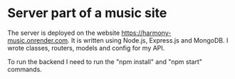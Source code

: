 # Server part of a music site
The server is deployed on the website https://harmony-music.onrender.com.
It is written using Node.js, Express.js and MongoDB. I wrote classes, routers, models and config for my API.

To run the backend I need to run the "npm install" and "npm start" commands.
